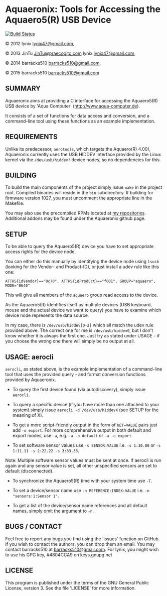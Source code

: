 Aquaeronix: Tools for Accessing the Aquaero5(R) USB Device
==========================================================

[![Build Status](https://travis-ci.org/Aquaeronix/aquaeronix.svg?branch=stable)](https://travis-ci.org/Aquaeronix/aquaeronix)

&copy; 2012 lynix <lynix47@gmail.com>, 

&copy; 2013 JinTu <JinTu@praecogito.com> lynix <lynix47@gmail.com>, 

&copy; 2014 barracks510 <barracks510@gmail.com>, 

&copy; 2015 barracks510 <barracks510@gmail.com>
 

SUMMARY
----------------
Aquaeronix aims at providing a C interface for accessing the Aquaero5(R) USB device by 'Aqua Computer' (http://www.aqua-computer.de).

It consists of a set of functions for data access and conversion, and a command-line tool using these functions as an example implementation.


REQUIREMENTS
----------------
Unlike its predecessor, `aerotools`, which targets the Aquaero(R) 4.00), Aquaeronix currently uses the USB HIDDEV interface provided by the Linux kernel via the `/dev/usb/hiddev?` device nodes, so no dependencies for this.


BUILDING
----------------
To build the main components of the project simply issue `make` in the project root. Compiled binaries will reside in the `bin` subdirectory. If building for  firmware version 1027, you must uncomment the appropriate line in the Makefile.

You may also use the precompiled RPMs located at [my repositories](http://unintel.tk). Additional addons may be found under the Aquaeronix github page.


SETUP
----------------
To be able to query the Aquaero5(R) device you have to set appropriate access rights for the device node.

You can either do this manually by identifying the device node using `lsusb` (looking for the Vendor- and Product-ID), or just install a udev rule like this one:

`ATTRS{idVendor}=="0c70", ATTRS{idProduct}=="f001", GROUP="aquaero", MODE="0640"`

This will give all members of the `aquaero` group read access to the device.

As the Aquaero5(R) identifies itself as multiple devices (USB keyboard, mouse and the actual device we want to query) you have to examine which device node represents the data source.

In my case, there is `/dev/usb/hiddev[0-2]` which all match the udev rule provided above. The correct one for me is `/dev/usb/hiddev0`, but I don't know whether it is always the first one. Just try as stated under USAGE - if you choose the wrong one there will simply be no output at all.


USAGE: aerocli
----------------
`aerocli`, as stated above, is the example implementation of a command-line tool that uses the provided query - and format conversion functions provided by  Aquaeronix.

 - To query the first device found (via autodiscovery), simply issue `aerocli`.

 - To query a specific device (if you have more than one attached to your system) simply issue `aerocli -d /dev/usb/hiddevX` (see SETUP for the meaning of X).

 - To get a more script-friendly output in the form of `KEY=VALUE` pairs just add `-o export`. For more comprehensive output in both default and export modes, use `-a`, e.g. `-a -o default` or `-a -o export`.

 - To set software sensor values use `-s SENSOR:VALUE` i.e. `-s 1:30.00` or `-s 1:11.11 -s 2:22.22 -s 3:33.33`.

Note: Multiple software sensor values must be sent at once. If aerocli is run again and any sensor value is set, all other unspecified sensors are set to default (disconnected).

 - To synchronize the Aquaero5(R) time with your system time use `-T`.

 - To set a device/sensor name use `-n REFERENCE:INDEX:VALUE` i.e. `-n "sensors:1:Sensor 1"`.

 - To get a list of the device/sensor name references and all default names, simply omit the argument to `-n`.
  

BUGS / CONTACT
----------------
Feel free to report any bugs you find using the 'issues' function on GitHub. If you wish to contact the authors, you can drop them an email. You may contact barracks510 at barracks510@gmail.com. For lynix, you might wish to use his GPG key, #4804CCA9 on keys.gnupg.net


LICENSE
----------------
This program is published under the terms of the GNU General Public License, version 3. See the file 'LICENSE' for more information.
